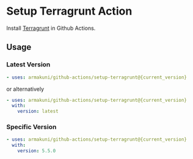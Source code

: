 # Setup Terragrunt Action

Install [Terragrunt](https://github.com/gruntwork-io/terragrunt) in Github Actions.

## Usage

### Latest Version

```yaml
- uses: armakuni/github-actions/setup-terragrunt@{current_version}
```

or alternatively

```yaml
- uses: armakuni/github-actions/setup-terragrunt@{current_version}
  with:
    version: latest
```

### Specific Version

```yaml
- uses: armakuni/github-actions/setup-terragrunt@{current_version}
  with:
    version: 5.5.0
```
